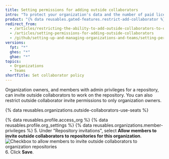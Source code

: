 ```yaml
---
title: Setting permissions for adding outside collaborators
intro: "To protect your organization's data and the number of paid licenses used in your organization, you can allow only owners to invite outside collaborators to organization repositories."
product: "{% data reusables.gated-features.restrict-add-collaborator %}"
redirect_from:
  - /articles/restricting-the-ability-to-add-outside-collaborators-to-organization-repositories/
  - /articles/setting-permissions-for-adding-outside-collaborators
  - /github/setting-up-and-managing-organizations-and-teams/setting-permissions-for-adding-outside-collaborators
versions:
  fpt: "*"
  ghes: "*"
  ghae: "*"
topics:
  - Organizations
  - Teams
shortTitle: Set collaborator policy
---
```


Organization owners, and members with admin privileges for a repository, can invite outside collaborators to work on the repository. You can also restrict outside collaborator invite permissions to only organization owners.

{% data reusables.organizations.outside-collaborators-use-seats %}

{% data reusables.profile.access_org %}
{% data reusables.profile.org_settings %}
{% data reusables.organizations.member-privileges %} 5. Under "Repository invitations", select **Allow members to invite outside collaborators to repositories for this organization**.
![Checkbox to allow members to invite outside collaborators to organization repositories](/assets/images/help/organizations/repo-invitations-checkbox-updated.png) 6. Click **Save**.
